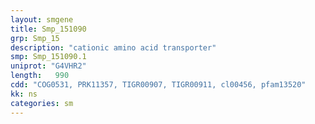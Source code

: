 ```yaml
---
layout: smgene
title: Smp_151090
grp: Smp_15
description: "cationic amino acid transporter"
smp: Smp_151090.1
uniprot: "G4VHR2"
length:   990
cdd: "COG0531, PRK11357, TIGR00907, TIGR00911, cl00456, pfam13520"
kk: ns
categories: sm
---
```

